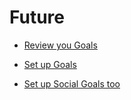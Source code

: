 # Future


 - [Review you Goals](../Review%20you%20Goals/index.md)
    
 - [Set up Goals](../Set%20up%20Goals/index.md)
    
 - [Set up Social Goals too](../Set%20up%20Social%20Goals%20too/index.md)
    
